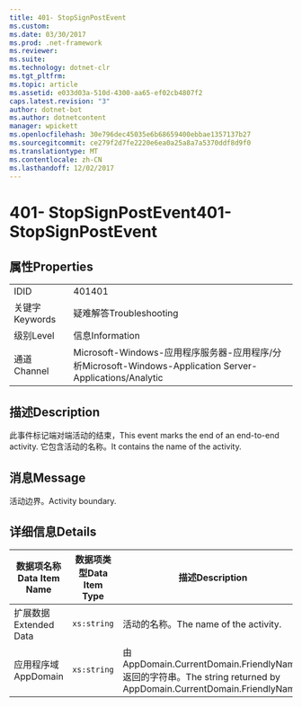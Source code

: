 ```yaml
---
title: 401- StopSignPostEvent
ms.custom: 
ms.date: 03/30/2017
ms.prod: .net-framework
ms.reviewer: 
ms.suite: 
ms.technology: dotnet-clr
ms.tgt_pltfrm: 
ms.topic: article
ms.assetid: e033d03a-510d-4300-aa65-ef02cb4807f2
caps.latest.revision: "3"
author: dotnet-bot
ms.author: dotnetcontent
manager: wpickett
ms.openlocfilehash: 30e796dec45035e6b68659400ebbae1357137b27
ms.sourcegitcommit: ce279f2d7fe2220e6ea0a25a8a7a5370ddf8d9f0
ms.translationtype: MT
ms.contentlocale: zh-CN
ms.lasthandoff: 12/02/2017
---
```

# <a name="401--stopsignpostevent"></a><span data-ttu-id="394bf-102">401- StopSignPostEvent</span><span class="sxs-lookup"><span data-stu-id="394bf-102">401- StopSignPostEvent</span></span>
## <a name="properties"></a><span data-ttu-id="394bf-103">属性</span><span class="sxs-lookup"><span data-stu-id="394bf-103">Properties</span></span>  
  
|||  
|-|-|  
|<span data-ttu-id="394bf-104">ID</span><span class="sxs-lookup"><span data-stu-id="394bf-104">ID</span></span>|<span data-ttu-id="394bf-105">401</span><span class="sxs-lookup"><span data-stu-id="394bf-105">401</span></span>|  
|<span data-ttu-id="394bf-106">关键字</span><span class="sxs-lookup"><span data-stu-id="394bf-106">Keywords</span></span>|<span data-ttu-id="394bf-107">疑难解答</span><span class="sxs-lookup"><span data-stu-id="394bf-107">Troubleshooting</span></span>|  
|<span data-ttu-id="394bf-108">级别</span><span class="sxs-lookup"><span data-stu-id="394bf-108">Level</span></span>|<span data-ttu-id="394bf-109">信息</span><span class="sxs-lookup"><span data-stu-id="394bf-109">Information</span></span>|  
|<span data-ttu-id="394bf-110">通道</span><span class="sxs-lookup"><span data-stu-id="394bf-110">Channel</span></span>|<span data-ttu-id="394bf-111">Microsoft-Windows-应用程序服务器-应用程序/分析</span><span class="sxs-lookup"><span data-stu-id="394bf-111">Microsoft-Windows-Application Server-Applications/Analytic</span></span>|  
  
## <a name="description"></a><span data-ttu-id="394bf-112">描述</span><span class="sxs-lookup"><span data-stu-id="394bf-112">Description</span></span>  
 <span data-ttu-id="394bf-113">此事件标记端对端活动的结束，</span><span class="sxs-lookup"><span data-stu-id="394bf-113">This event marks the end of an end-to-end activity.</span></span> <span data-ttu-id="394bf-114">它包含活动的名称。</span><span class="sxs-lookup"><span data-stu-id="394bf-114">It contains the name of the activity.</span></span>  
  
## <a name="message"></a><span data-ttu-id="394bf-115">消息</span><span class="sxs-lookup"><span data-stu-id="394bf-115">Message</span></span>  
 <span data-ttu-id="394bf-116">活动边界。</span><span class="sxs-lookup"><span data-stu-id="394bf-116">Activity boundary.</span></span>  
  
## <a name="details"></a><span data-ttu-id="394bf-117">详细信息</span><span class="sxs-lookup"><span data-stu-id="394bf-117">Details</span></span>  
  
|<span data-ttu-id="394bf-118">数据项名称</span><span class="sxs-lookup"><span data-stu-id="394bf-118">Data Item Name</span></span>|<span data-ttu-id="394bf-119">数据项类型</span><span class="sxs-lookup"><span data-stu-id="394bf-119">Data Item Type</span></span>|<span data-ttu-id="394bf-120">描述</span><span class="sxs-lookup"><span data-stu-id="394bf-120">Description</span></span>|  
|--------------------|--------------------|-----------------|  
|<span data-ttu-id="394bf-121">扩展数据</span><span class="sxs-lookup"><span data-stu-id="394bf-121">Extended Data</span></span>|`xs:string`|<span data-ttu-id="394bf-122">活动的名称。</span><span class="sxs-lookup"><span data-stu-id="394bf-122">The name of the activity.</span></span>|  
|<span data-ttu-id="394bf-123">应用程序域</span><span class="sxs-lookup"><span data-stu-id="394bf-123">AppDomain</span></span>|`xs:string`|<span data-ttu-id="394bf-124">由 AppDomain.CurrentDomain.FriendlyName 返回的字符串。</span><span class="sxs-lookup"><span data-stu-id="394bf-124">The string returned by AppDomain.CurrentDomain.FriendlyName.</span></span>|
